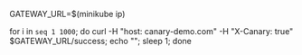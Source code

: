 GATEWAY_URL=$(minikube ip)

for i in `seq 1 1000`; do curl -H "host: canary-demo.com" -H "X-Canary:  true" $GATEWAY_URL/success; echo ""; sleep 1; done